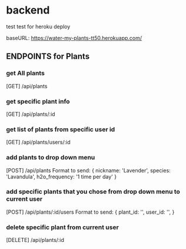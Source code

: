 # backend

test test for heroku deploy

baseURL: https://water-my-plants-tt50.herokuapp.com/

## ENDPOINTS for Plants

### get All plants

[GET] /api/plants

### get specific plant info

[GET] /api/plants/:id

### get list of plants from specific user id

[GET] /api/plants/users/:id

### add plants to drop down menu

[POST] /api/plants
Format to send:
{
nickname: 'Lavender',
species: 'Lavandula',
h2o_frequency: '1 time per day'
}

### add specific plants that you chose from drop down menu to current user

[POST] /api/plants/:id/users
Format to send:
{
plant_id: '',
user_id: '',
}

### delete specific plant from current user

[DELETE] /api/plants/:id
